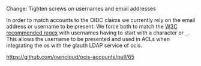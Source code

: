 Change: Tighten screws on usernames and email addresses

In order to match accounts to the OIDC claims we currently rely on the email address or username to be present. We force both to match the [W3C recommended regex](https://www.w3.org/TR/2016/REC-html51-20161101/sec-forms.html#valid-e-mail-address) with usernames having to start with a character or `_`. This allows the username to be presented and used in ACLs when integrating the os with the glauth LDAP service of ocis.

https://github.com/owncloud/ocis-accounts/pull/65

